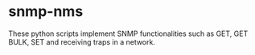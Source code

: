 # snmp-nms
These python scripts implement SNMP functionalities such as GET, GET BULK, SET and receiving traps in a network.
